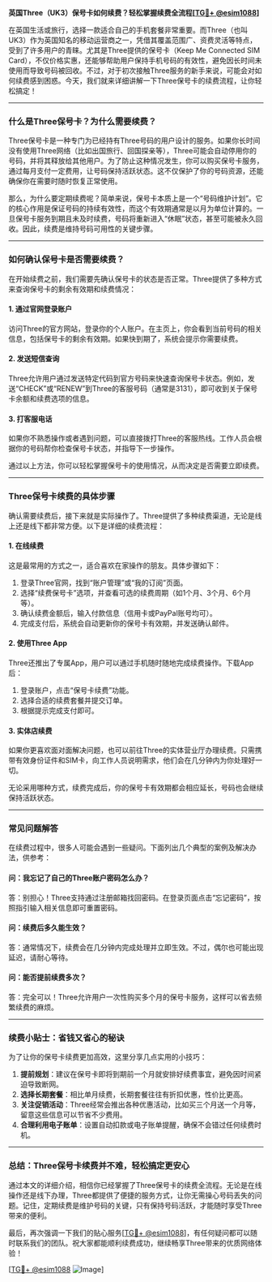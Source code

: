 **英国Three（UK3）保号卡如何续费？轻松掌握续费全流程[[TG💪+ @esim1088](https://t.me/s/esim1088)]**

在英国生活或旅行，选择一款适合自己的手机套餐非常重要。而Three（也叫UK3）作为英国知名的移动运营商之一，凭借其覆盖范围广、资费灵活等特点，受到了许多用户的青睐。尤其是Three提供的保号卡（Keep Me Connected SIM Card），不仅价格实惠，还能够帮助用户保持手机号码的有效性，避免因长时间未使用而导致号码被回收。不过，对于初次接触Three服务的新手来说，可能会对如何续费感到困惑。今天，我们就来详细讲解一下Three保号卡的续费流程，让你轻松搞定！

---

### **什么是Three保号卡？为什么需要续费？**

Three保号卡是一种专门为已经持有Three号码的用户设计的服务。如果你长时间没有使用Three网络（比如出国旅行、回国探亲等），Three可能会自动停用你的号码，并将其释放给其他用户。为了防止这种情况发生，你可以购买保号卡服务，通过每月支付一定费用，让号码保持活跃状态。这不仅保护了你的号码资源，还能确保你在需要时随时恢复正常使用。

那么，为什么要定期续费呢？简单来说，保号卡本质上是一个“号码维护计划”。它的核心作用是保证号码的持续有效性，而这个有效期通常是以月为单位计算的。一旦保号卡服务到期且未及时续费，号码将重新进入“休眠”状态，甚至可能被永久回收。因此，续费是维持号码可用性的关键步骤。

---

### **如何确认保号卡是否需要续费？**

在开始续费之前，我们需要先确认保号卡的状态是否正常。Three提供了多种方式来查询保号卡的剩余有效期和续费情况：

#### **1. 通过官网登录账户**
访问Three的官方网站，登录你的个人账户。在主页上，你会看到当前号码的相关信息，包括保号卡的剩余有效期。如果快到期了，系统会提示你需要续费。

#### **2. 发送短信查询**
Three允许用户通过发送特定代码到官方号码来快速查询保号卡状态。例如，发送“CHECK”或“RENEW”到Three的客服号码（通常是3131），即可收到关于保号卡余额和续费选项的信息。

#### **3. 打客服电话**
如果你不熟悉操作或者遇到问题，可以直接拨打Three的客服热线。工作人员会根据你的号码帮你检查保号卡状态，并指导下一步操作。

通过以上方法，你可以轻松掌握保号卡的使用情况，从而决定是否需要立即续费。

---

### **Three保号卡续费的具体步骤**

确认需要续费后，接下来就是实际操作了。Three提供了多种续费渠道，无论是线上还是线下都非常方便。以下是详细的续费流程：

#### **1. 在线续费**
这是最常用的方式之一，适合喜欢在家操作的朋友。具体步骤如下：
1. 登录Three官网，找到“账户管理”或“我的订阅”页面。
2. 选择“续费保号卡”选项，并查看可选的续费周期（如1个月、3个月、6个月等）。
3. 确认续费金额后，输入付款信息（信用卡或PayPal账号均可）。
4. 完成支付后，系统会自动更新你的保号卡有效期，并发送确认邮件。

#### **2. 使用Three App**
Three还推出了专属App，用户可以通过手机随时随地完成续费操作。下载App后：
1. 登录账户，点击“保号卡续费”功能。
2. 选择合适的续费套餐并提交订单。
3. 根据提示完成支付即可。

#### **3. 实体店续费**
如果你更喜欢面对面解决问题，也可以前往Three的实体营业厅办理续费。只需携带有效身份证件和SIM卡，向工作人员说明需求，他们会在几分钟内为你处理好一切。

无论采用哪种方式，续费完成后，你的保号卡有效期都会相应延长，号码也会继续保持活跃状态。

---

### **常见问题解答**

在续费过程中，很多人可能会遇到一些疑问。下面列出几个典型的案例及解决办法，供参考：

#### **问：我忘记了自己的Three账户密码怎么办？**
答：别担心！Three支持通过注册邮箱找回密码。在登录页面点击“忘记密码”，按照指引输入相关信息即可重置密码。

#### **问：续费后多久能生效？**
答：通常情况下，续费会在几分钟内完成处理并立即生效。不过，偶尔也可能出现延迟，请耐心等待。

#### **问：能否提前续费多次？**
答：完全可以！Three允许用户一次性购买多个月的保号卡服务，这样可以省去频繁续费的麻烦。

---

### **续费小贴士：省钱又省心的秘诀**

为了让你的保号卡续费更加高效，这里分享几点实用的小技巧：
1. **提前规划**：建议在保号卡即将到期前一个月就安排好续费事宜，避免因时间紧迫导致断网。
2. **选择长期套餐**：相比单月续费，长期套餐往往有折扣优惠，性价比更高。
3. **关注促销活动**：Three经常会推出各种优惠活动，比如买三个月送一个月等，留意这些信息可以节省不少费用。
4. **合理利用电子账单**：设置自动扣款或电子账单提醒，确保不会错过任何续费时机。

---

### **总结：Three保号卡续费并不难，轻松搞定更安心**

通过本文的详细介绍，相信你已经掌握了Three保号卡的续费全流程。无论是在线操作还是线下办理，Three都提供了便捷的服务方式，让你无需操心号码丢失的问题。记住，定期续费是维护号码的关键，只有保持号码活跃，才能随时享受Three带来的便利。

最后，再次强调一下我们的贴心服务[[TG💪+ @esim1088](https://t.me/s/esim1088)]，有任何疑问都可以随时联系我们的团队。祝大家都能顺利续费成功，继续畅享Three带来的优质网络体验！

[[TG💪+ @esim1088](https://t.me/s/esim1088) ![Image](https://i.postimg.cc/4NQfJmqS/Snipaste-2025-05-13-00-14-12.png)]